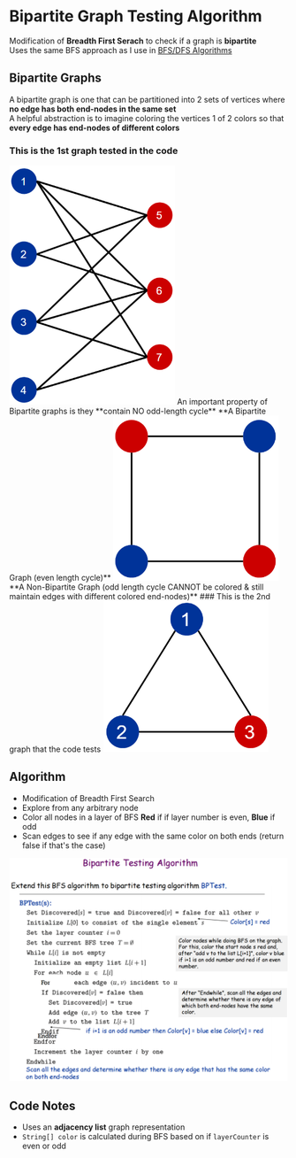 # Bipartite Graph Testing Algorithm
Modification of **Breadth First Serach** to check if a graph is **bipartite**  
Uses the same BFS approach as I use in [BFS/DFS Algorithms](https://github.com/SleekPanther/breadth-first-search-depth-first-search-graphs)

## Bipartite Graphs
A bipartite graph is one that can be partitioned into 2 sets of vertices where **no edge has both end-nodes in the same set**  
A helpful abstraction is to imagine coloring the vertices 1 of 2 colors so that **every edge has end-nodes of different colors**  
### This is the 1st graph tested in the code
<img src="images/bipartite-graph-example.png" width="300">  
An important property of Bipartite graphs is they **contain NO odd-length cycle**  
**A Bipartite Graph (even length cycle)**  
<img src="images/graph-even-cycle.png" width="300">  
**A Non-Bipartite Graph (odd length cycle CANNOT be colored & still maintain edges with different colored end-nodes)**  
### This is the 2nd graph that the code tests
<img src="images/graph-odd-cycle.png" width="300">  

## Algorithm
- Modification of Breadth First Search
- Explore from any arbitrary node
- Color all nodes in a layer of BFS **Red** if if layer number is even, **Blue** if odd
- Scan edges to see if any edge with the same color on both ends (return false if that's the case)

![](images/bipartite-pseudocode.png)

## Code Notes
- Uses an **adjacency list** graph representation
- `String[] color` is calculated during BFS based on if `layerCounter` is even or odd
